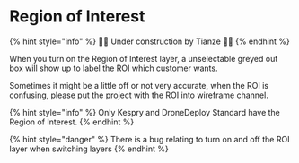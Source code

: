 # Region of Interest

{% hint style="info" %}
🚧🚧 Under construction by Tianze 🚧🚧
{% endhint %}

When you turn on the Region of Interest layer, a unselectable greyed out box will show up to label the ROI which customer wants.

Sometimes it might be a little off or not very accurate, when the ROI is confusing, please put the project with the ROI into wireframe channel. 

{% hint style="info" %}
Only Kespry and DroneDeploy Standard have the Region of Interest.
{% endhint %}


{% hint style="danger" %}
There is a bug relating to turn on and off the ROI layer when switching layers 
{% endhint %}


